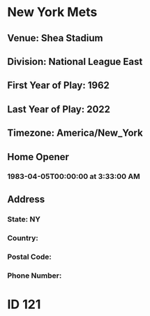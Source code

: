 # New York Mets
## Venue: Shea Stadium
## Division: National League East
## First Year of Play: 1962
## Last Year of Play: 2022
## Timezone: America/New_York
## Home Opener
### 1983-04-05T00:00:00 at 3:33:00 AM
## Address
### 
### State: NY
### Country: 
### Postal Code: 
### Phone Number: 
# ID 121